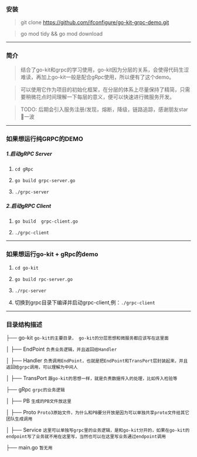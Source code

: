 ### 安装
>git clone https://github.com/ifconfigure/go-kit-grpc-demo.git

>go mod tidy  && go mod download
---

### 简介
> 结合了go-kit和grpc的学习使用，go-kit因为分层的关系，会使得代码生涩难读，再加上go-kit一般是配合gRpc使用，所以便有了这个demo。

> 可以使用它作为项目的初始化框架，在分层的体系上尽量保持了精简，只需要稍微花点时间理解一下每层的意义，便可以快速进行微服务开发。

> TODO: 后期会引入服务注册/发现，熔断，降级，链路追踪，感谢朋友star💖一波

----

### 如果想运行纯GRPC的DEMO

##### 1.启动gRPC Server
1) ```cd gRpc```

2) ```go build grpc-server.go```

3) ```./grpc-server```

##### 2.启动gRPC Client
1) ```go build  grpc-client.go```

2) ```./grpc-client```

---


### 如果想运行go-kit + gRpc的demo
1) ```cd go-kit```

2) ```go build rpc-server.go```

3) ```./rpc-server```

4) 切换到grpc目录下编译并启动grpc-client,例：```./grpc-client```


---

### 目录结构描述

├── go-kit
`go-kit的主要目录， go-kit的分层思想和微服务都应该写在这里面`

│   ├── EndPoint
`负责业务逻辑，并且返回给Handler`

│   ├── Handler
`负责调用EndPoint，也就是把EndPoint和TransPort层封装起来，并且返回给grpc调用，可以理解为中间人`

│   ├── TransPort
`跟go-kit的思想一样，就是负责数据传入的处理，比如传入检验等`

├── gRpc
`grpc的业务逻辑`

│   ├── PB
`生成的PB文件放这里`

│   ├── Proto
`Proto3原始文件，为什么和PB要分开放是因为可以单独共享proto文件给其它团队生成调用`

│   ├── Service
`这里可以单独写grpc里的业务逻辑，是和go-kit分开的，如果在go-kit的endpoint写了业务就不用在这里写，当然也可以在这里写业务通过endpoint调用`

├── main.go
`暂无用`



